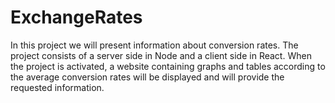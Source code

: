 # ExchangeRates
In this project we will present information about conversion rates. The project consists of a server side in Node and a client side in React. When the project is activated, a website containing graphs and tables according to the average conversion rates will be displayed and will provide the requested information.
